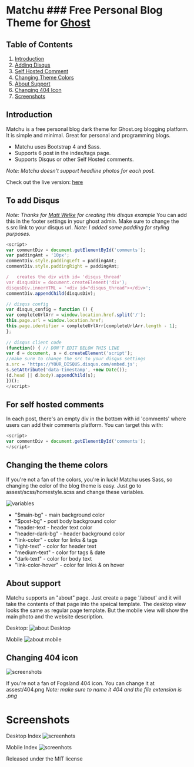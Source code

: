 # Matchu ### Free Personal Blog Theme for [Ghost](https://ghost.org/)

## Table of Contents
1. [Introduction](#introduction)
2. [Adding Disqus](#disqus)
3. [Self Hosted Comment](#selfcomments)
4. [Changing Theme Colors](#themecolors)
5. [About Support](#about)
6. [Changing 404 Icon](#404icon)
7. [Screenshots](#screenshots)

 <a name="introduction"></a>
 ## Introduction 
 
 Matchu is a free personal blog dark theme for Ghost.org blogging platform. It is simple and minimal. Great for personal and programming blogs.
 
 * Matchu uses Bootstrap 4 and Sass.
 * Supports 6 post in the index/tags page.
 * Supports Disqus or other Self Hosted comments.

*Note: Matchu doesn't support headline photos for each post.*

Check out the live version: [here](https://mattwelke.com/blog/)

<a name="disqus"></a>
## To add Disqus 
*Note: Thanks for [Matt Welke](https://github.com/welkie) for creating this disqus example*
You can add this in the footer settings in your ghost admin.
Make sure to change the s.src link to your disqus url.
*Note: I added some padding for styling purposes.*
```javascript
<script>
var commentDiv = document.getElementById('comments');
var paddingAmt = '10px';
commentDiv.style.paddingLeft = paddingAmt;
commentDiv.style.paddingRight = paddingAmt;

/   creates the div with id= 'disqus_thread'
var disqusDiv = document.createElement('div');
disqusDiv.innerHTML = '<div id="disqus_thread"></div>';
commentDiv.appendChild(disqusDiv);

// disqus config
var disqus_config = function () {
var completeUrlArr = window.location.href.split('/');
this.page.url = window.location.href;
this.page.identifier = completeUrlArr[completeUrlArr.length - 1];
};
    
// disqus client code
(function() { // DON'T EDIT BELOW THIS LINE
var d = document, s = d.createElement('script');
//make sure to change the src to your disqus settings
s.src = 'https://YOUR_DISQUS.disqus.com/embed.js';
s.setAttribute('data-timestamp', +new Date());
(d.head || d.body).appendChild(s);
})();
</script>
```

<a name="selfcomments"></a>
## For self hosted comments

In each post, there's an empty div in the bottom with id 'comments' where users can add their comments platform. You can target this with: 
```javascript
<script>
var commentDiv = document.getElementById('comments');
</script>
```

<a name="themecolors"></a>
## Changing the theme colors

If you're not a fan of the colors, you're in luck! Matchu uses Sass, so changing the color of the blog theme is easy.
Just go to assest/scss/homestyle.scss and change these variables.

![variables](https://github.com/egonio/ghost-theme-matchu/blob/master/screenshots/Screen%20Shot%202018-03-12%20at%204.02.57%20PM.png)

* "$main-bg" - main background color
* "$post-bg" - post body background color
* "header-text - header text color
* "header-dark-bg" - header background color
* "link-color" - color for links & <a> tags
* "light-text" - color for header text
* "medium-text" - color for tags & date 
* "dark-text"  - color for body text 
* "link-color-hover" - color for links & <a> on hover
 
 <a name="about"></a>
 ## About support 
 
 Matchu supports an "about" page. Just create a page '/about' and it will take the contents of that page into the speical template. The desktop view looks the same as regular page template. But the mobile view will show the main photo and the website description.
 
 Desktop:
 ![about Desktop](https://github.com/egonio/ghost-theme-matchu/blob/master/screenshots/about_desktop.png)
 
 Mobile
 ![about mobile](https://github.com/egonio/ghost-theme-matchu/blob/master/screenshots/mobile.png)
 
 <a name="404icon"></a>
  ## Changing 404 icon 
 
 ![screenshots](https://github.com/egonio/ghost-theme-matchu/blob/master/screenshots/404.png)
 
 If you're not a fan of Fogsland 404 icon. You can change it at assest/404.png
 *Note: make sure to name it 404 and the file extension is .png*
 
 <a name="screenshots"></a>
 # Screenshots 
 Desktop Index
 ![screenhots](https://github.com/egonio/ghost-theme-matchu/blob/master/screenshots/index.png)
 
 Mobile Index
 ![screenhots](https://github.com/egonio/ghost-theme-matchu/blob/master/screenshots/index-mobile.png)

 
 
 
 Released under the MIT license


&nbsp;

